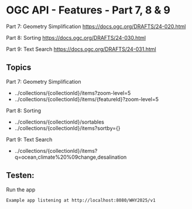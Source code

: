# OGC API - Features - Part 7, 8 & 9

Part 7: Geometry Simplification
https://docs.ogc.org/DRAFTS/24-020.html

Part 8: Sorting
https://docs.ogc.org/DRAFTS/24-030.html

Part 9: Text Search
https://docs.ogc.org/DRAFTS/24-031.html


## Topics

Part 7: Geometry Simplification
- ../collections/{collectionId}/items?zoom-level=5
- ../collections/{collectionId}/items/{featureId}?zoom-level=5

Part 8: Sorting
- ../collections/{collectionId}/sortables
- ../collections/{collectionId}/items?sortby={}

Part 9: Text Search
- ../collections/{collectionId}/items?q=ocean,climate%20%09change,desalination

## Testen:
Run the app

`Example app listening at http://localhost:8080/WHY2025/v1`

